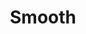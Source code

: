 ---
abv: 7.0%
alt:
availability: Keg
bitterness: 
description: Motueka, Ella, and Vic Secret hops in this Hazy IPA. We get lingering tropical fruits, a spicy edge, and floral hop character. Used lot of oats in this one for a silky mouthfeel.
gravity: 
hops: 
ibu: N/A
img: smooth.jpg
layout: beer
malt: 
modal-id: smooth
title: Smooth
on-tap: yup
sourness: 
style: Hazy IPA
---